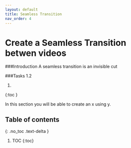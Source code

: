 ```yaml
---
layout: default
title: Seamless Transition
nav_order: 4
---
```

# Create a Seamless Transition betwen videos

###Introduction 
A seamless transition is an invisible cut 

###Tasks 1.2

1. 
{:toc } 

In this section you will be able to create an x using y. 

## Table of contents
{: .no_toc .text-delta }

1. TOC
{:toc}
